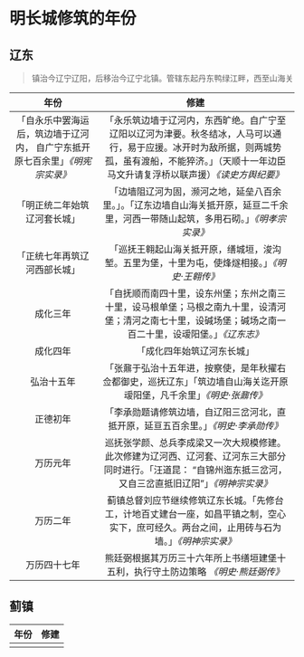 # 明长城修筑的年份

## 辽东
> 镇治今辽宁辽阳，后移治今辽宁北镇。管辖东起丹东鸭绿江畔，西至山海关


|                             年份                             |                             修建                             |
| :----------------------------------------------------------: | :----------------------------------------------------------: |
| 「自永乐中罢海运后，筑边墙于辽河内， 自广宁东抵开原七百余里」*《明宪宗实录》* | 「永乐筑边墙于辽河内，东西旷绝。自广宁至辽阳以辽河为津要。秋冬结冰，人马可以通行，易于应援。冰开时为敌所据，则两城势孤，虽有渡船，不能猝济。」（天顺十一年边臣马文升请复浮桥以联声援）*《读史方舆纪要》* |
|「明正统二年始筑辽河套长城」 | 「边墙阻辽河为固，濒河之地，延垒八百余里。」。「辽东边墙自山海关抵开原，延亘二千余里，河西一带随山起筑，多用石砌。」*《明孝宗实录》*|
|「正统七年再筑辽河西部长城」 |「巡抚王翱起山海关抵开原，缮城垣，浚沟堑。五里为堡，十里为屯，使烽燧相接。」*《明史·王翱传》* |
|成化三年 |「自抚顺而南四十里，设东州堡；东州之南三十里，设马根单堡；马根之南九十里，设清河堡；清河之南七十里，设碱场堡；碱场之南一百二十里，设叆阳堡。」*《辽东志》* |
|成化四年 |「成化四年始筑辽河东长城」 |
|弘治十五年 |「张鼐于弘治十五年进，按察使，是年秋擢右佥都御史，巡抚辽东」「筑边墙自山海关迄开原叆阳堡，凡千余里」*《明史·张鼐传》* |
|正德初年 |「李承勋题请修筑边墙，自辽阳三岔河北，直抵开原，延亘五百余里。」*《明史·李承勋传》* |
|万历元年 |巡抚张学颜、总兵李成梁又一次大规模修建。此次修建为辽河西、辽河套、辽河东三大部分同时进行。「汪道昆： “自锦州迤东抵三岔河，又自三岔直抵旧辽阳”」*《明神宗实录》* |
|万历二年 |蓟镇总督刘应节继续修筑辽东长城。「先修台工，计地百丈建台一座，如昌平镇之制，空心实下，庶可经久。两台之间，止用砖与石为墙。」*《明神宗实录》* |
|万历四十七年 |熊廷弼根据其万历三十六年所上书缮垣建堡十五利，执行守土防边策略 *《明史·熊廷弼传》*|

## 蓟镇
|年份   |修建 |
|:--:|:--:|
| | |